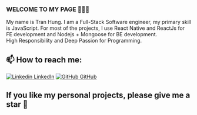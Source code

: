 ### WELCOME TO MY PAGE 👋👋👋
My name is Tran Hung. I am a Full-Stack Software engineer, my primary skill is JavaScript. For most of the projects, I use React Native and ReactJs for FE development and Nodejs + Mongoose for BE development. <br/>
High Responsibility and Deep Passion for Programming.
## 📫 How to reach me: 

[![Linkedin](https://i.stack.imgur.com/gVE0j.png) LinkedIn](https://www.linkedin.com/in/tranhung2612/) [![GitHub](https://i.stack.imgur.com/tskMh.png) GitHub](https://github.com/TranHungKT) 

## If you like my personal projects, please give me a star :star_struck:	
